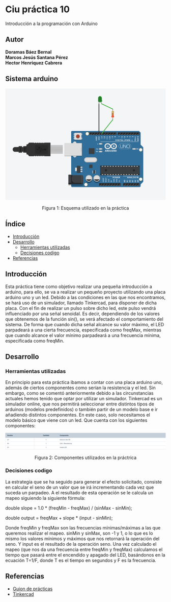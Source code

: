 # Ciu práctica 10
Introducción a la programación con Arduino

## Autor 
**Doramas Báez Bernal** <br/>
**Marcos Jesús Santana Pérez** <br/>
**Hector Henriquez Cabrera** <br/>

## Sistema arduino
<div align="center">
  <img src="/arduino_uno.png" alt="arduino uno ">
  <p align="center">
    Figura 1: Esquema utilizado en la práctica
  </p>
</div>

## Índice
* [Introducción](#introducción)
* [Desarrollo](#desarrollo)
    * [Herramientas utilizadas](#Herramientasutilizadas)
    * [Decisiones codigo](#Decisionescodigo)
* [Referencias](#referencias)

## Introducción
Esta práctica tiene como objetivo realizar una pequeña introducción a arduino, para ello,  se va a realizar un pequeño proyecto utilizando una placa arduino uno y un led. Debido a las condiciones en las que nos encontramos, se hará uso de un simulador, llamado Tinkercad, para disponer de dicha placa. Con el fin de realizar un pulso sobre dicho led, este pulso vendrá influenciado por una señal senoidal. Es decir, dependiendo de los valores que obtenemos de la función sin(), se verá afectado el comportamiento del sistema. De forma que cuando dicha señal alcance su valor máximo, el LED parpadeará a una cierta frecuencia, especificada como freqMax, mientras que cuando alcance el valor mínimo parpadeará a una frecuencia mínima, especificada como freqMin.


## Desarrollo

### Herramientas utilizadas <a id="Herramientasutilizadas"></a>

En principio para esta práctica ibamos a contar con una placa arduino uno, además de ciertos componentes como serían la resistencia y el led. Sin embargo, como se comentó anteriormente debido a las circunstancias actuales hemos tenido que optar por utilizar un simulador. Tinkercad es un simulador online, que nos permitirá seleccionar entre distintos tipos de arduinos (modelos predefinidos) o también partir de un modelo base e ir añadiendo distintos componentes. En este caso, solo necesitamos el modelo básico que viene con un led. Que cuenta con los siguientes componentes:

<div align="center">
  <img src="/componentes_arduino.png" alt="componentes arduino ">
  <p align="center">
    Figura 2: Componentes utilizados en la práctrica
  </p>
</div>
 

### Decisiones codigo<a id="Decisionescodigo"></a>
La estrategia que se ha seguido para generar el efecto solicitado, consiste en calcular el seno de un valor que se irá incrementando cada vez que suceda un parpadeo. A el resultado de esta operación se le calcula un mapeo siguiendo la siguiente fórmula:

double slope = 1.0 * (freqMin - freqMax) / (sinMax - sinMin);

double output = freqMax + slope * (input - sinMin);

Donde freqMin y freqMax son las frecuencias mínimas/máximas a las que queremos realizar el mapeo. sinMin y sinMax, son -1 y 1, o lo que es lo mismo los valores mínimos y máximos que nos retornará la operación del seno. Y input es el resultado de la operación seno.
Una vez calculado el mapeo (que nos da una frecuencia entre freqMin y freqMax) calculamos el tiempo que pasará entre el encendido y apagado del LED, basándonos en la ecuación T=1/F, donde T es el tiempo en segundos y F es la frecuencia.



## Referencias

* [Guion de prácticas](https://cv-aep.ulpgc.es/cv/ulpgctp20/pluginfile.php/126724/mod_resource/content/36/CIU_Pr_cticas%20-1920.pdf)
* [Tinkercad](https://www.tinkercad.com/)
